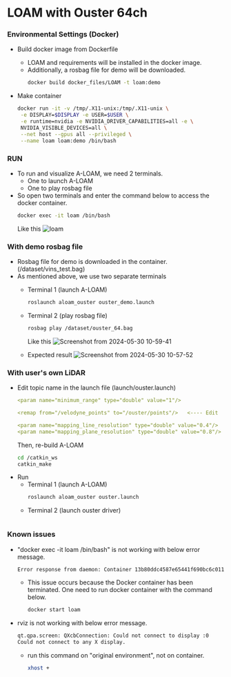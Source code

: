 # LOAM with Ouster 64ch
### Environmental Settings (Docker)

- Build docker image from Dockerfile
  - LOAM and requirements will be installed in the docker image.
  - Additionally, a rosbag file for demo will be downloaded.
    ```bash
    docker build docker_files/LOAM -t loam:demo
    ```

- Make container
   ```bash
   docker run -it -v /tmp/.X11-unix:/tmp/.X11-unix \
    -e DISPLAY=$DISPLAY -e USER=$USER \
    -e runtime=nvidia -e NVIDIA_DRIVER_CAPABILITIES=all -e \
    NVIDIA_VISIBLE_DEVICES=all \
    --net host --gpus all --privileged \
    --name loam loam:demo /bin/bash
    ```

### RUN
- To run and visualize A-LOAM, we need 2 terminals.
  - One to launch A-LOAM
  - One to play rosbag file
- So open two terminals and enter the command below to access the docker container.
  ```bash
  docker exec -it loam /bin/bash
  ```
  Like this
  ![loam](https://github.com/Lab-of-AI-and-Robotics/Lair_Code_Implementation_Manual/assets/34827206/2c9eb699-2cab-4bcf-bfd3-563fcc4095b6)

### With demo rosbag file
- Rosbag file for demo is downloaded in the container. (/dataset/vins_test.bag)
- As mentioned above, we use two separate terminals
  - Terminal 1 (launch A-LOAM)
    ```bash
    roslaunch aloam_ouster ouster_demo.launch
    ```
  - Terminal 2 (play rosbag file)
    ```bash
    rosbag play /dataset/ouster_64.bag
    ```
    Like this
    ![Screenshot from 2024-05-30 10-59-41](https://github.com/Lab-of-AI-and-Robotics/A-LOAM_ouster64ch/assets/34827206/5244c42f-6fb3-4363-a498-28884f9072aa)

  - Expected result
    ![Screenshot from 2024-05-30 10-57-52](https://github.com/Lab-of-AI-and-Robotics/A-LOAM_ouster64ch/assets/34827206/27698594-7d28-4d6a-b2df-06ed7368b278)

### With user's own LiDAR
- Edit topic name in the launch file (launch/ouster.launch)
  ```yaml
  <param name="minimum_range" type="double" value="1"/>

  <remap from="/velodyne_points" to="/ouster/points"/>   <---- Edit

  <param name="mapping_line_resolution" type="double" value="0.4"/>
  <param name="mapping_plane_resolution" type="double" value="0.8"/>
  ```
  Then, re-build A-LOAM
  ```bash
  cd /catkin_ws
  catkin_make
  ```
- Run
  - Terminal 1 (launch A-LOAM)
    ```bash
    roslaunch aloam_ouster ouster.launch
    ```
  - Terminal 2 (launch ouster driver)
    ```bash
    
    ```

### Known issues
- "docker exec -it loam /bin/bash" is not working with below error message.
    ```bash
    Error response from daemon: Container 13b80ddc4587e65441f690bc6c011eeb5626b01addabb4ebcb2c0386c595135b is not running
    ```
    - This issue occurs because the Docker container has been terminated. One need to run docker container with the command below.
        ```bash
        docker start loam
        ```
- rviz is not working with below error message.
  ```bash
  qt.qpa.screen: QXcbConnection: Could not connect to display :0
  Could not connect to any X display.
  ```
  - run this command on "original environment", not on container.
    ```bash
    xhost +
    ```